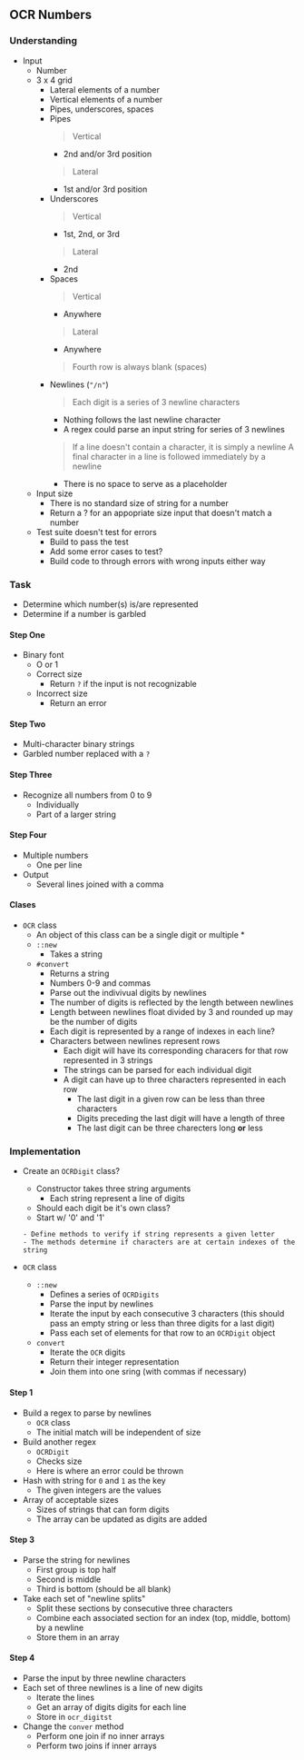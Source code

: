 ## OCR Numbers

### Understanding
- Input
  + Number
  + 3 x 4 grid
    * Lateral elements of a number
    * Vertical elements of a number
    * Pipes, underscores, spaces
    * Pipes
      > Vertical
        - 2nd and/or 3rd position
      > Lateral
        - 1st and/or 3rd position
    * Underscores
      > Vertical
        - 1st, 2nd, or 3rd
      > Lateral
        - 2nd
    * Spaces
      > Vertical
        - Anywhere
      > Lateral
        - Anywhere
      > Fourth row is always blank (spaces)
    * Newlines (`"/n"`)
      > Each digit is a series of 3 newline characters
        + Nothing follows the last newline character
        + A regex could parse an input string for series of 3 newlines
      > If a line doesn't contain a character, it is simply a newline
      > A final character in a line is followed immediately by a newline
        - There is no space to serve as a placeholder
  + Input size
    * There is no standard size of string for a number
    * Return a ? for an appopriate size input that doesn't match a number
  + Test suite doesn't test for errors
    * Build to pass the test
    * Add some error cases to test?
    * Build code to through errors with wrong inputs either way

### Task
- Determine which number(s) is/are represented
- Determine if a number is garbled

#### Step One
- Binary font
  + O or 1
  + Correct size
    * Return `?` if the input is not recognizable
  + Incorrect size
    * Return an error

#### Step Two
- Multi-character binary strings
- Garbled number replaced with a `?`

#### Step Three
- Recognize all numbers from 0 to 9
  + Individually
  + Part of a larger string

#### Step Four
- Multiple numbers
  + One per line
- Output
  + Several lines joined with a comma

#### Clases
- `OCR` class
  + An object of this class can be a single digit or multiple
    * 
  + `::new`
    * Takes a string
  + `#convert`
    * Returns a string
    * Numbers 0-9 and commas
    * Parse out the indivivual digits by newlines
    * The number of digits is reflected by the length between newlines
    * Length between newlines float divided by 3 and rounded up may be the number of digits
    * Each digit is represented by a range of indexes in each line?
    * Characters between newlines represent rows
      - Each digit will have its corresponding characers for that row represented in 3 strings
      - The strings can be parsed for each individual digit
      - A digit can have up to three characters represented in each row
        + The last digit in a given row can be less than three characters
        + Digits preceding the last digit will have a length of three
        + The last digit can be three charecters long **or** less

### Implementation
- Create an `OCRDigit` class?
  + Constructor takes three string arguments
    * Each string represent a line of digits
  <!-- + Define acceptable sizes -->
    * Should each digit be it's own class?
    * Start w/ '0' and '1'
    <!-- * Store the approved sizes in a constant as a collection -->
    <!-- * Each approved size has a set corresponding letters -->
      - Define methods to verify if string represents a given letter
      - The methods determine if characters are at certain indexes of the string

- `OCR` class

  + `::new`
    * Defines a series of `OCRDigits`
    * Parse the input by newlines
    * Iterate the input by each consecutive 3 characters (this should pass an empty string or less than three digits for a last digit)
    * Pass each set of elements for that row to an `OCRDigit` object
  + `convert`
    * Iterate the `OCR` digits
    * Return their integer representation
    * Join them into one sring (with commas if necessary)

#### Step 1
  + Build a regex to parse by newlines
    * `OCR` class
    * The initial match will be independent of size
  + Build another regex
    * `OCRDigit`
    * Checks size
    * Here is where an error could be thrown
  + Hash with string for `0` and `1` as the key
    + The given integers are the values
  + Array of acceptable sizes
    + Sizes of strings that can form digits
    + The array can be updated as digits are added

#### Step 3
  + Parse the string for newlines
    * First group is top half
    * Second is middle
    * Third is bottom (should be all blank)
  + Take each set of "newline splits"
    * Split these sections by consecutive three characters
    * Combine each associated section for an index (top, middle, bottom) by a newline
    * Store them in an array

#### Step 4
  + Parse the input by three newline characters
  + Each set of three newlines is a line of new digits
    * Iterate the lines
    * Get an array of digits digits for each line
    * Store in `ocr_digitst`
  + Change the `conver` method
    * Perform one join if no inner arrays
    * Perform two joins if inner arrays
